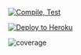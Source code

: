 [![Compile, Test](https://github.com/leow998/MiniProject-1/actions/workflows/main.yaml/badge.svg)](https://github.com/leow998/MiniProject-1/actions/workflows/main.yaml)

[![Deploy to Heroku](https://github.com/leow998/MiniProject-1/actions/workflows/deploy.yaml/badge.svg)](https://github.com/leow998/MiniProject-1/actions/workflows/deploy.yaml)

![coverage](https://sandbucket.sgp1.digitaloceanspaces.com/coverage/MiniProject-1/jacoco.svg)